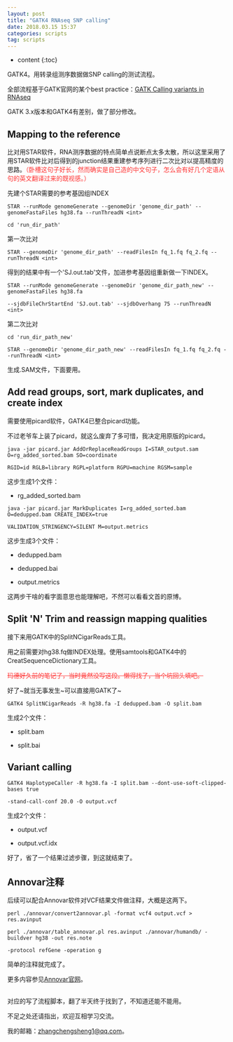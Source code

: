 ```yaml
---
layout: post
title: "GATK4 RNAseq SNP calling"
date: 2018.03.15 15:37
categories: scripts
tag: scripts
---
```

* content
{:toc}


GATK4。用转录组测序数据做SNP calling的测试流程。

全部流程基于GATK官网的某个best practice：[GATK Calling variants in RNAseq](https://software.broadinstitute.org/gatk/documentation/article.php?id=3891)

GATK 3.x版本和GATK4有差别，做了部分修改。

## Mapping to the reference

比对用STAR软件，RNA测序数据的特点简单点说断点太多太散，所以这里采用了用STAR软件比对后得到的junction结果重建参考序列进行二次比对以提高精度的思路。<font color='#FF3333'>（卧槽这句子好长，然而确实是自己造的中文句子，怎么会有好几个定语从句的英文翻译过来的既视感。）</font>

先建个STAR需要的参考基因组INDEX

` STAR --runMode genomeGenerate --genomeDir 'genome_dir_path' --genomeFastaFiles hg38.fa --runThreadN <int> `

` cd 'run_dir_path' `

第一次比对

` STAR --genomeDir 'genome_dir_path' --readFilesIn fq_1.fq fq_2.fq --runThreadN <int> `

得到的结果中有一个'SJ.out.tab'文件，加进参考基因组重新做一下INDEX。

` STAR --runMode genomeGenerate --genomeDir 'genome_dir_path_new' --genomeFastaFiles hg38.fa `

` --sjdbFileChrStartEnd 'SJ.out.tab' --sjdbOverhang 75 --runThreadN <int> `

第二次比对

` cd 'run_dir_path_new' `

` STAR --genomeDir 'genome_dir_path_new' --readFilesIn fq_1.fq fq_2.fq --runThreadN <int> `

生成.SAM文件，下面要用。

## Add read groups, sort, mark duplicates, and create index

需要使用picard软件，GATK4已整合picard功能。

不过老爷车上装了picard，就这么废弃了多可惜，我决定用原版的picard。

` java -jar picard.jar AddOrReplaceReadGroups I=STAR_output.sam O=rg_added_sorted.bam SO=coordinate ` 

` RGID=id RGLB=library RGPL=platform RGPU=machine RGSM=sample `

这步生成1个文件：

* rg\_added\_sorted.bam

` java -jar picard.jar MarkDuplicates I=rg_added_sorted.bam O=dedupped.bam CREATE_INDEX=true `

` VALIDATION_STRINGENCY=SILENT M=output.metrics `

这步生成3个文件：

* dedupped.bam

* dedupped.bai

* output.metrics


这两步干啥的看字面意思也能理解吧，不然可以看看文首的原博。

## Split 'N' Trim and reassign mapping qualities

接下来用GATK中的SplitNCigarReads工具。

用之前需要对hg38.fq做INDEX处理。使用samtools和GATK4中的CreatSequenceDictionary工具。

<font color='#FF3333'><del>玛德好久前的笔记了，当时竟然没写这段。懒得找了，当个坑回头填吧。</del></font>

好了~就当无事发生~可以直接用GATK了~

` GATK4 SplitNCigarReads -R hg38.fa -I dedupped.bam -O split.bam `

生成2个文件：

* split.bam

* split.bai

## Variant calling

` GATK4 HaplotypeCaller -R hg38.fa -I split.bam --dont-use-soft-clipped-bases true `

` -stand-call-conf 20.0 -O output.vcf `

生成2个文件：

* output.vcf

* output.vcf.idx

好了，省了一个结果过滤步骤，到这就结束了。

## Annovar注释

后续可以配合Annovar软件对VCF结果文件做注释，大概是这两下。

` perl ./annovar/convert2annovar.pl -format vcf4 output.vcf > res.avinput `

` perl ./annovar/table_annovar.pl res.avinput ./annovar/humandb/ -buildver hg38 -out res.note `

` -protocol refGene -operation g `

简单的注释就完成了。

更多内容参见[Annovar官网](http://annovar.openbioinformatics.org/en/latest/)。

##

对应的写了流程脚本，翻了半天终于找到了，不知道还能不能用。

不足之处还请指出，欢迎互相学习交流。

我的邮箱：[zhangchengsheng1@qq.com](http://mail.qq.com)。
